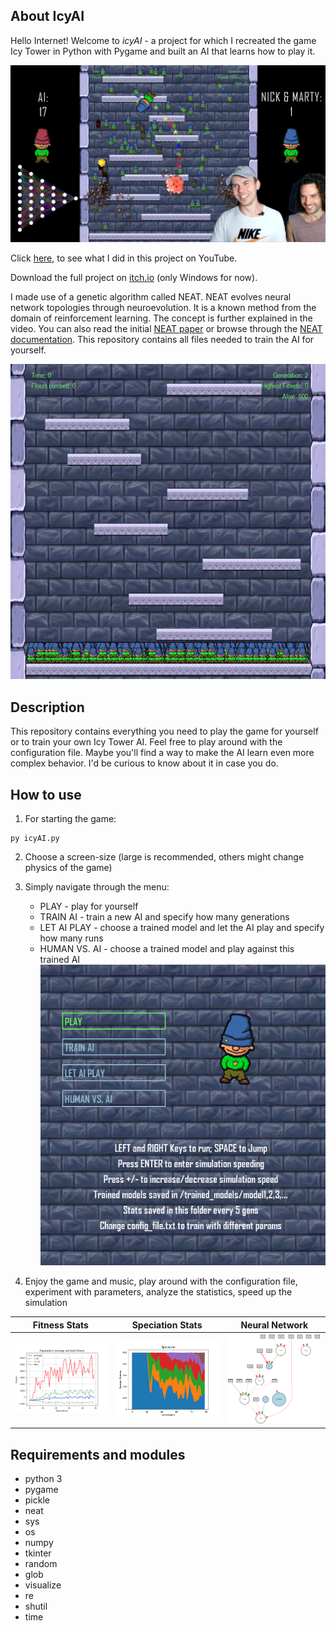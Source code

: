 ## About IcyAI

Hello Internet! Welcome to *icyAI* - a project for which I recreated the game Icy Tower in Python with Pygame and built an AI that learns how to play it.

[![Thumbnail](media/thumb6.png)](https://youtu.be/W6qyRbmr_aA)

Click [here](https://youtu.be/W6qyRbmr_aA), to see what I did in this project on YouTube.

Download the full project on [itch.io](https://nikp06.itch.io/icyai-icy-tower-ai-vs-human) (only Windows for now).

I made use of a genetic algorithm called NEAT. NEAT evolves neural network topologies through neuroevolution.
It is a known method from the domain of reinforcement learning. The concept is further explained in the video. You can also read the initial [NEAT paper](http://nn.cs.utexas.edu/downloads/papers/stanley.cec02.pdf) or browse through the [NEAT documentation](https://neat-python.readthedocs.io/en/latest/neat_overview.html).
This repository contains all files needed to train the AI for yourself.

![AI during training](media/training.gif)

## Description

This repository contains everything you need to play the game for yourself or to train your own Icy Tower AI.
Feel free to play around with the configuration file. Maybe you'll find a way to make the AI learn even more complex behavior. I'd be curious to know about it in case you do.

## How to use

1. For starting the game:
```
py icyAI.py
```
2. Choose a screen-size (large is recommended, others might change physics of the game)

3. Simply navigate through the menu:
    * PLAY - play for yourself
    * TRAIN AI - train a new AI and specify how many generations
    * LET AI PLAY - choose a trained model and let the AI play and specify how many runs
    * HUMAN VS. AI - choose a trained model and play against this trained AI
![menu](media/menu2.png)
      
4. Enjoy the game and music, play around with the configuration file, experiment with parameters, analyze the statistics, speed up the simulation

Fitness Stats             |  Speciation Stats       |  Neural Network
:-------------------------:|:-------------------------:|:-------------------------:
![](media/TRAINING_PROCESS_avg_fitness50.png)  |  ![](media/TRAINING_PROCESS_speciation50.png)  |  ![](media/NN.png)

## Requirements and modules

- python 3
- pygame
- pickle
- neat
- sys
- os
- numpy
- tkinter
- random
- glob
- visualize
- re
- shutil
- time
